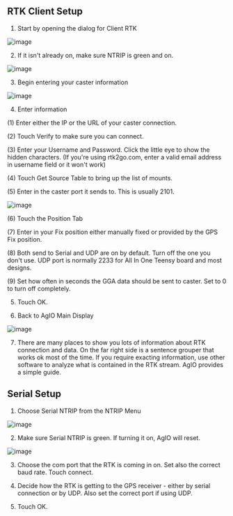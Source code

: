 ## RTK Client Setup

1. Start by opening the dialog for Client RTK

![image](https://user-images.githubusercontent.com/20115439/215835740-41926c70-7a75-4e91-9a85-0cf6ad8a95e7.png)


2. If it isn't already on, make sure NTRIP is green and on.

![image](https://user-images.githubusercontent.com/20115439/215836036-9bdac4ab-63be-4abe-aafd-78e3f2ee8fc7.png)


3. Begin entering your caster information

![image](https://user-images.githubusercontent.com/20115439/215836740-92a12f54-f4f1-4a92-b85d-3e8e4f178090.png)

4. Enter information

(1) Enter either the IP or the URL of your caster connection. 

(2) Touch Verify to make sure you can connect.

(3) Enter your Username and Password. Click the little eye to show the hidden characters. (If you're using rtk2go.com, enter a valid email address in username field or it won't work)

(4) Touch Get Source Table to bring up the list of mounts. 

(5) Enter in the caster port it sends to. This is usually 2101.

![image](https://user-images.githubusercontent.com/20115439/215838330-4e405103-df9c-494a-9e45-c233376e156f.png)

(6) Touch the Position Tab

(7) Enter in your Fix position either manually fixed or provided by the GPS Fix position.

(8) Both send to Serial and UDP are on by default. Turn off the one you don't use. UDP port is normally 2233 for All In One Teensy board and most designs.

(9) Set how often in seconds the GGA data should be sent to caster. Set to 0 to turn off completely.

5. Touch OK.

6. Back to AgIO Main Display

![image](https://user-images.githubusercontent.com/20115439/215839760-51e1c55a-cc37-42e3-95fb-63ea7389fe96.png)

7. There are many places to show you lots of information about RTK connection and data. On the far right side is a sentence grouper that works ok most of the time. If you require exacting information, use other software to analyze what is contained in the RTK stream. AgIO provides a simple guide. 

## Serial Setup

1. Choose Serial NTRIP from the NTRIP Menu

![image](https://user-images.githubusercontent.com/20115439/215854863-00854aa0-da1c-48a6-991a-6c070c3228a0.png)

 2. Make sure Serial NTRIP is green. If turning it on, AgIO will reset.

![image](https://user-images.githubusercontent.com/20115439/215855301-14078654-ec9c-47c1-903d-33c34717522d.png)

3. Choose the com port that the RTK is coming in on. Set also the correct baud rate. Touch connect.

4. Decide how the RTK is getting to the GPS receiver - either by serial connection or by UDP. Also set the correct port if using UDP.

5. Touch OK. 

